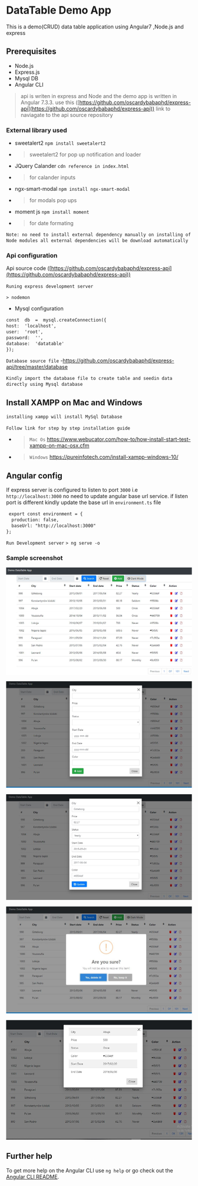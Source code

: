 # DataTable Demo App

This is a demo(CRUD) data table application using Angular7 ,Node.js and express 
## Prerequisites
- Node.js 
- Express.js
- Mysql DB
- Angular CLI

> api is writen in express and Node and the demo app is written in Angular 7.3.3. use this ([https://github.com/oscardybabaphd/express-api](https://github.com/oscardybabaphd/express-api)) link to naviagate to the api source repository 

### External library used
- sweetalert2 `npm install sweetalert2`
- > sweetalert2 for pop up notification and loader
- JQuery Calander `cdn reference in index.html`
- > for calander inputs
- ngx-smart-modal `npm install ngx-smart-modal`
- > for modals pop ups
- moment js `npm install moment`
- > for date formating

```
Note: no need to install external dependency manually on installing of Node modules all external dependencies will be download automatically
```

### Api configuration
Api source code ([https://github.com/oscardybabaphd/express-api](https://github.com/oscardybabaphd/express-api)) 

`Runing express development server`
```
> nodemon
```
- Mysql configuration

```
const  db  =  mysql.createConnection({
host:  'localhost',
user:  'root',
password:  '',
database:  'datatable'
});
```
`Database source file`
-https://github.com/oscardybabaphd/express-api/tree/master/database
```
Kindly import the database file to create table and seedin data directly using Mysql database
```
## Install XAMPP on Mac and Windows
```
installing xampp will install MySql Database
```
`Follow link for step by step installation guide` 
- > `Mac Os` https://www.webucator.com/how-to/how-install-start-test-xampp-on-mac-osx.cfm
- > `Windows` https://pureinfotech.com/install-xampp-windows-10/



## Angular config

If express server is configured to listen to port `3000` i.e `http://localhost:3000` no need to update angular base url service. if listen port is different kindly update the base url in `environment.ts` file
````
 export const environment = {
  production: false,
  baseUrl: "http://localhost:3000"
};
  ````
  `Run Development server` `> ng serve -o`

  ### Sample screenshot
  ![Main Table](https://github.com/oscardybabaphd/customedatatable/blob/master/imageDemo/main.JPG)

  ![Add Item](https://github.com/oscardybabaphd/customedatatable/blob/master/imageDemo/new.JPG)

  ![Update item](https://github.com/oscardybabaphd/customedatatable/blob/master/imageDemo/update.JPG)

  ![Delete](https://github.com/oscardybabaphd/customedatatable/blob/master/imageDemo/delete.JPG)

  ![Delete](https://github.com/oscardybabaphd/customedatatable/blob/master/imageDemo/view.JPG)

## Further help

To get more help on the Angular CLI use `ng help` or go check out the [Angular CLI README](https://github.com/angular/angular-cli/blob/master/README.md).
